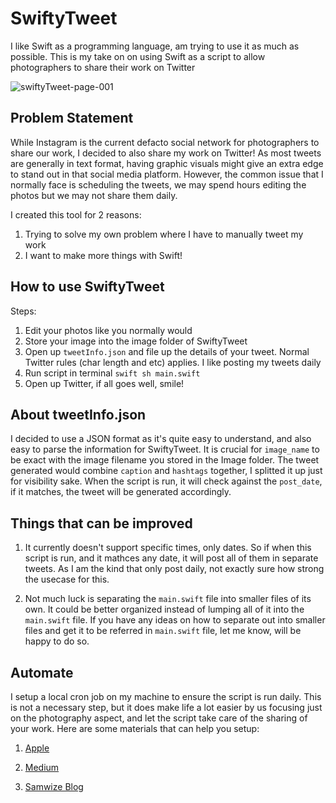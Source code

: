 # SwiftyTweet
I like Swift as a programming language, am trying to use it as much as possible. This is my take on on using Swift as a script to allow photographers to share their work on Twitter

![swiftyTweet-page-001](https://user-images.githubusercontent.com/6857606/84586193-f5ecbd80-ae49-11ea-9144-93a8597ed16f.jpg)

## Problem Statement
While Instagram is the current defacto social network for photographers to share our work, I decided to also share my work on Twitter! As most tweets are generally in text format, having graphic visuals might give an extra edge to stand out in that social media platform. However, the common issue that I normally face is scheduling the tweets, we may spend hours editing the photos but we may not share them daily. 

I created this tool for 2 reasons:
1. Trying to solve my own problem where I have to manually tweet my work
2. I want to make more things with Swift!

## How to use SwiftyTweet
Steps:
1. Edit your photos like you normally would
2. Store your image into the image folder of SwiftyTweet
3. Open up `tweetInfo.json` and file up the details of your tweet. Normal Twitter rules (char length and etc) applies. I like posting my tweets daily
4. Run script in terminal `swift sh main.swift`
5. Open up Twitter, if all goes well, smile!

## About tweetInfo.json
I decided to use a JSON format as it's quite easy to understand, and also easy to parse the information for SwiftyTweet.
It is crucial for `image_name` to be exact with the image filename you stored in the Image folder. The tweet generated would combine `caption` and `hashtags` together, I splitted it up just for visibility sake. When the script is run, it will check against the `post_date`, if it matches, the tweet will be generated accordingly.

## Things that can be improved
1. It currently doesn't support specific times, only dates. So if when this script is run, and it mathces any date, it will post all of them in separate tweets. As I am the kind that only post daily, not exactly sure how strong the usecase for this.

2. Not much luck is separating the `main.swift` file into smaller files of its own. It could be better organized instead of lumping all of it into the `main.swift` file. If you have any ideas on how to separate out into smaller files and get it to be referred in `main.swift` file, let me know, will be happy to do so. 

## Automate
I setup a local cron job on my machine to ensure the script is run daily. This is not a necessary step, but it does make life a lot easier by us focusing just on the photography aspect, and let the script take care of the sharing of your work. 
Here are some materials that can help you setup:
1. [Apple]( https://developer.apple.com/library/archive/documentation/MacOSX/Conceptual/BPSystemStartup/Chapters/CreatingLaunchdJobs.html)
2. [Medium](https://medium.com/better-programming/https-medium-com-ratik96-scheduling-jobs-with-crontab-on-macos-add5a8b26c30)

3. [Samwize Blog](https://samwize.com/2018/07/07/schedule-cron-jobs-on-mac-with-crontab/)
